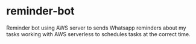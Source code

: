 # reminder-bot

Reminder bot using AWS server to sends Whatsapp reminders about my tasks
working with AWS serverless to schedules tasks at the correct time.